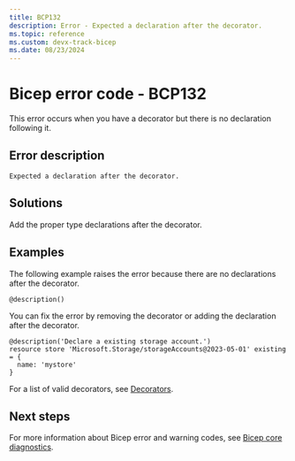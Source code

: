 ```yaml
---
title: BCP132
description: Error - Expected a declaration after the decorator.
ms.topic: reference
ms.custom: devx-track-bicep
ms.date: 08/23/2024
---
```


# Bicep error code - BCP132

This error occurs when you have a decorator but there is no declaration following it.

## Error description

`Expected a declaration after the decorator.`

## Solutions

Add the proper type declarations after the decorator.

## Examples

The following example raises the error because there are no declarations after the decorator.

```bicep
@description()
```

You can fix the error by removing the decorator or adding the declaration after the decorator.  

```bicep
@description('Declare a existing storage account.')
resource store 'Microsoft.Storage/storageAccounts@2023-05-01' existing = {
  name: 'mystore'
}
```

For a list of valid decorators, see [Decorators](../file.md#decorators).

## Next steps

For more information about Bicep error and warning codes, see [Bicep core diagnostics](../bicep-core-diagnostics.md).
